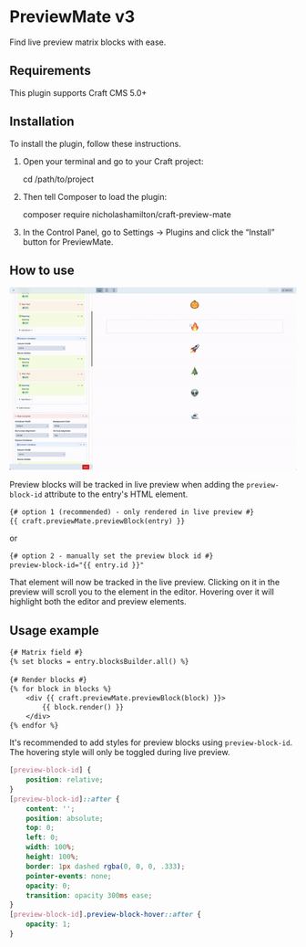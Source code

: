 # PreviewMate v3

Find live preview matrix blocks with ease.

## Requirements
This plugin supports Craft CMS 5.0+

## Installation
To install the plugin, follow these instructions.

1. Open your terminal and go to your Craft project:

    cd /path/to/project

2. Then tell Composer to load the plugin:

    composer require nicholashamilton/craft-preview-mate

3. In the Control Panel, go to Settings → Plugins and click the “Install” button for PreviewMate.

## How to use

![PreviewMate v3 Demo](./resources/img/PreviewMate_v3_Demo.gif)

Preview blocks will be tracked in live preview when adding the `preview-block-id` attribute to the entry's HTML element.

```twig
{# option 1 (recommended) - only rendered in live preview #}
{{ craft.previewMate.previewBlock(entry) }}
```
or
```twig
{# option 2 - manually set the preview block id #}
preview-block-id="{{ entry.id }}"
```

That element will now be tracked in the live preview. Clicking on it in the preview will scroll you to the element in the editor. Hovering over it will highlight both the editor and preview elements.

## Usage example 

```twig
{# Matrix field #}
{% set blocks = entry.blocksBuilder.all() %}

{# Render blocks #}
{% for block in blocks %}
    <div {{ craft.previewMate.previewBlock(block) }}>
        {{ block.render() }}
    </div>
{% endfor %}
```

It's recommended to add styles for preview blocks using `preview-block-id`.
The hovering style will only be toggled during live preview.

```css
[preview-block-id] {
    position: relative;
}
[preview-block-id]::after {
    content: '';
    position: absolute;
    top: 0;
    left: 0;
    width: 100%;
    height: 100%;
    border: 1px dashed rgba(0, 0, 0, .333);
    pointer-events: none;
    opacity: 0;
    transition: opacity 300ms ease;
}
[preview-block-id].preview-block-hover::after {
    opacity: 1;
}
```